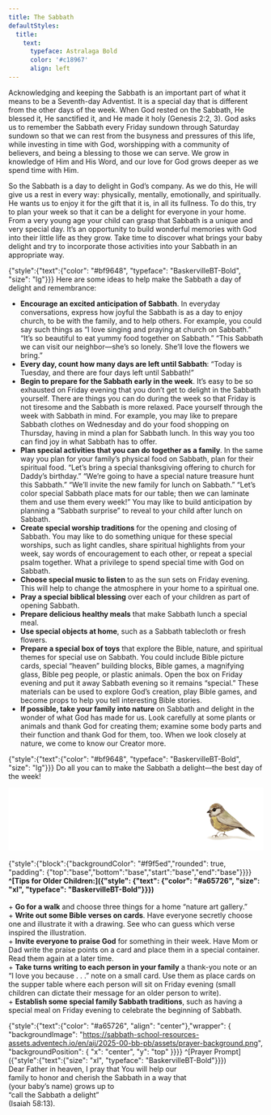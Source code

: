 ```yaml
---
title: The Sabbath
defaultStyles:
  title:
    text:
      typeface: Astralaga Bold
      color: '#c18967'
      align: left
---
```


Acknowledging and keeping the Sabbath is an important part of what it means to be a Seventh-day Adventist. It is a special day that is different from the other days of the week. When God rested on the Sabbath, He blessed it, He sanctified it, and He made it holy (Genesis 2:2, 3). God asks us to remember the Sabbath every Friday sundown through Saturday sundown so that we can rest from the busyness and pressures of this life, while investing in time with God, worshipping with a community of believers, and being a blessing to those we can serve. We grow in knowledge of Him and His Word, and our love for God grows deeper as we spend time with Him.

So the Sabbath is a day to delight in God’s company. As we do this, He will give us a rest in every way: physically, mentally, emotionally, and spiritually. He wants us to enjoy it for the gift that it is, in all its fullness. To do this, try to plan your week so that it can be a delight for everyone in your home. From a very young age your child can grasp that Sabbath is a unique and very special day. It’s an opportunity to build wonderful memories with God into their little life as they grow. Take time to discover what brings your baby delight and try to incorporate those activities into your Sabbath in an appropriate way.

{"style":{"text":{"color": "#bf9648", "typeface": "BaskervilleBT-Bold", "size": "lg"}}}
Here are some ideas to help make the Sabbath a day of delight and remembrance:

+ **Encourage an excited anticipation of Sabbath**. In everyday conversations, express how joyful the Sabbath is as a day to enjoy church, to be with the family, and to help others. For example, you could say such things as “I love singing and praying at church on Sabbath.” “It’s so beautiful to eat yummy food together on Sabbath.” “This Sabbath we can visit our neighbor—she’s so lonely. She’ll love the flowers we bring.”
+ **Every day, count how many days are left until Sabbath**: “Today is Tuesday, and there are four days left until Sabbath!”
+ **Begin to prepare for the Sabbath early in the week**. It’s easy to be so exhausted on Friday evening that you don’t get to delight in the Sabbath yourself. There are things you can do during the week so that Friday is not tiresome and the Sabbath is more relaxed. Pace yourself through the week with Sabbath in mind. For example, you may like to prepare Sabbath clothes on Wednesday and do your food shopping on Thursday, having in mind a plan for Sabbath lunch. In this way you too can find joy in what Sabbath has to offer.
+ **Plan special activities that you can do together as a family**. In the same way you plan for your family’s physical food on Sabbath, plan for their spiritual food. “Let’s bring a special thanksgiving offering to church for Daddy’s birthday.” “We’re going to have a special nature treasure hunt this Sabbath.” “We’ll invite the new family for lunch on Sabbath.” “Let’s color special Sabbath place mats for our table; then we can laminate them and use them every week!” You may like to build anticipation by planning a “Sabbath surprise” to reveal to your child after lunch on Sabbath.
+ **Create special worship traditions** for the opening and closing of Sabbath. You may like to do something unique for these special worships, such as light candles, share spiritual highlights from your week, say words of encouragement to each other, or repeat a special psalm together. What a privilege to spend special time with God on Sabbath.
+ **Choose special music to listen** to as the sun sets on Friday evening. This will help to change the atmosphere in your home to a spiritual one.
+ **Pray a special biblical blessing** over each of your children as part of opening Sabbath.
+ **Prepare delicious healthy meals** that make Sabbath lunch a special meal.
+ **Use special objects at home**, such as a Sabbath tablecloth or fresh flowers.
+ **Prepare a special box of toys** that explore the Bible, nature, and spiritual themes for special use on Sabbath. You could include Bible picture cards, special “heaven” building blocks, Bible games, a magnifying glass, Bible peg people, or plastic animals. Open the box on Friday evening and put it away Sabbath evening so it remains “special.” These materials can be used to explore God’s creation, play Bible games, and become props to help you tell interesting Bible stories.
+ **If possible, take your family into nature** on Sabbath and delight in the wonder of what God has made for us. Look carefully at some plants or animals and thank God for creating them; examine some body parts and their function and thank God for them, too. When we look closely at nature, we come to know our Creator more.

{"style":{"text":{"color": "#bf9648", "typeface": "BaskervilleBT-Bold", "size": "lg"}}}
Do all you can to make the Sabbath a delight—the best day of the week!

![](sparrow.png)

{"style":{"block":{"backgroundColor": "#f9f5ed","rounded": true, "padding": {"top":"base","bottom":"base","start":"base","end":"base"}}}}
**^[Tips for Older Children:]({"style": {"text": {"color": "#a65726", "size": "xl", "typeface": "BaskervilleBT-Bold"}}})**
\
\
\+ **Go for a walk** and choose three things for a home “nature art gallery.”\
\+ **Write out some Bible verses on cards**. Have everyone secretly choose one and illustrate it with a drawing. See who can guess which verse inspired the illustration.\
\+ **Invite everyone to praise God** for something in their week. Have Mom or Dad write the praise points on a card and place them in a special container. Read them again at a later time.\
\+ **Take turns writing to each person in your family** a thank-you note or an “I love you because . . .” note on a small card. Use them as place cards on the supper table where each person will sit on Friday evening (small children can dictate their message for an older person to write).\
\+ **Establish some special family Sabbath traditions**, such as having a special meal on Friday evening to celebrate the beginning of Sabbath.

{"style":{"text":{"color": "#a65726", "align": "center"},"wrapper": { "backgroundImage": "https://sabbath-school-resources-assets.adventech.io/en/aij/2025-00-bb-pb/assets/prayer-background.png", "backgroundPosition": { "x": "center", "y": "top" }}}}
^[Prayer Prompt]({"style":{"text":{"size": "xl", "typeface": "BaskervilleBT-Bold"}}})\
Dear Father in heaven, I pray that You will help our\
family to honor and cherish the Sabbath in a way that\
(your baby’s name) grows up to\
“call the Sabbath a delight”\
(Isaiah 58:13).